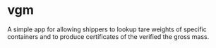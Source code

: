# vgm
A simple app for allowing shippers to lookup tare weights of specific containers and to produce certificates of the verified the gross mass.
